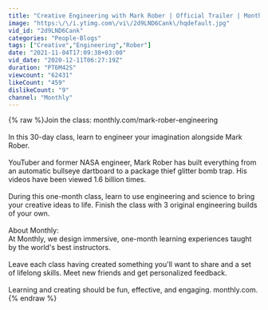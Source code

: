 ```yaml
---
title: "Creative Engineering with Mark Rober | Official Trailer | Monthly"
image: "https:\/\/i.ytimg.com\/vi\/2d9LND6Cank\/hqdefault.jpg"
vid_id: "2d9LND6Cank"
categories: "People-Blogs"
tags: ["Creative","Engineering","Rober"]
date: "2021-11-04T17:09:38+03:00"
vid_date: "2020-12-11T06:27:19Z"
duration: "PT6M42S"
viewcount: "62431"
likeCount: "459"
dislikeCount: "9"
channel: "Monthly"
---
```

{% raw %}Join the class: monthly.com/mark-rober-engineering<br /><br />In this 30-day class, learn to engineer your imagination alongside Mark Rober.<br /><br />YouTuber and former NASA engineer, Mark Rober has built everything from an automatic bullseye dartboard to a package thief glitter bomb trap. His videos have been viewed 1.6 billion times.<br /><br />During this one-month class, learn to use engineering and science to bring your creative ideas to life. Finish the class with 3 original engineering builds of your own.<br /><br />About Monthly:<br />At Monthly, we design immersive, one-month learning experiences taught by the world's best instructors. <br /><br />Leave each class having created something you'll want to share and a set of lifelong skills. Meet new friends and get personalized feedback.<br /><br />Learning and creating should be fun, effective, and engaging. monthly.com.{% endraw %}
